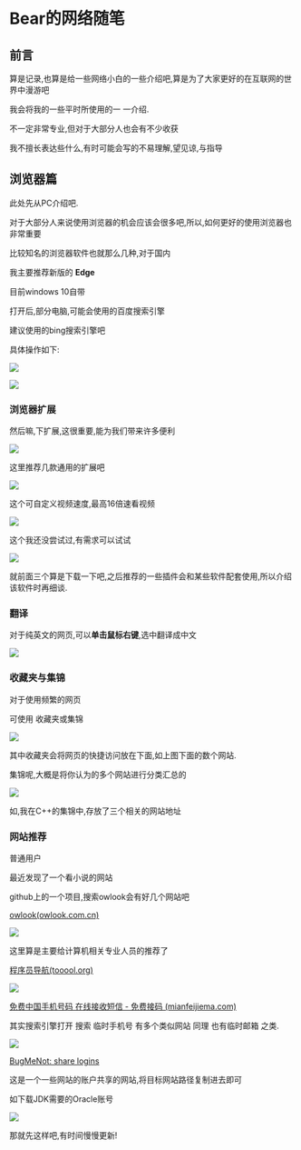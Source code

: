 # Bear的网络随笔

## 前言

算是记录,也算是给一些网络小白的一些介绍吧,算是为了大家更好的在互联网的世界中漫游吧

我会将我的一些平时所使用的一 一介绍.

不一定非常专业,但对于大部分人也会有不少收获

我不擅长表达些什么,有时可能会写的不易理解,望见谅,与指导

## 浏览器篇

此处先从PC介绍吧.

对于大部分人来说使用浏览器的机会应该会很多吧,所以,如何更好的使用浏览器也非常重要

比较知名的浏览器软件也就那么几种,对于国内

我主要推荐新版的     **Edge**

目前windows 10自带

打开后,部分电脑,可能会使用的百度搜索引擎

建议使用的bing搜索引擎吧

具体操作如下:

![](./img/随笔-浏览器1.png)

![](./img/随笔-浏览器2.png)

### 浏览器扩展 

然后嘛,下扩展,这很重要,能为我们带来许多便利

![](./img/随笔-浏览器3.png)

这里推荐几款通用的扩展吧

![](./随笔-浏览器-扩展1.png)

这个可自定义视频速度,最高16倍速看视频

![](./img/随笔-浏览器-扩展2.png)

这个我还没尝试过,有需求可以试试

![](./img/随笔-浏览器-扩展3.png)

就前面三个算是下载一下吧,之后推荐的一些插件会和某些软件配套使用,所以介绍该软件时再细谈.

### 翻译

对于纯英文的网页,可以**单击鼠标右键**,选中翻译成中文

![](./img/随笔-浏览器-翻译.png)

### 收藏夹与集锦

对于使用频繁的网页

可使用 收藏夹或集锦

![](./img/随笔-浏览器-收藏夹.png)

其中收藏夹会将网页的快捷访问放在下面,如上图下面的数个网站.

集锦呢,大概是将你认为的多个网站进行分类汇总的

![](./img/随笔-浏览器-集锦.png)

如,我在C++的集锦中,存放了三个相关的网站地址

### 网站推荐

普通用户

最近发现了一个看小说的网站

github上的一个项目,搜索owlook会有好几个网站吧

[owlook(owlook.com.cn)](https://www.owlook.com.cn/)

![](img/随笔-浏览器-网站4.png)

这里算是主要给计算机相关专业人员的推荐了

[程序员导航(tooool.org)](http://tooool.org/)

![](./img/随笔-浏览器-网站.png)

[免费中国手机号码 在线接收短信 - 免费接码 (mianfeijiema.com)](https://mianfeijiema.com/sms/8616517525571)

其实搜索引擎打开     搜索 临时手机号   有多个类似网站   同理   也有临时邮箱 之类.

![](./img/随笔-浏览器-网站2.png)

[BugMeNot: share logins](http://bugmenot.com/)

这是一个一些网站的账户共享的网站,将目标网站路径复制进去即可

如下载JDK需要的Oracle账号

![](./img/随笔-浏览器-网站3.png)

那就先这样吧,有时间慢慢更新!

